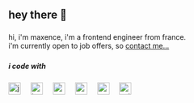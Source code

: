 <h2 align="left">hey there 👋</h2>

###

<p align="left">hi, i'm maxence, i'm a frontend engineer from france.<br>i'm currently open to job offers, so <a href="mailto:maxencewolff.pro@gmail.com">contact me...</a></p>

###

<h5 align="left">i code with</h5>

###

<div align="left">
  <img src="https://cdn.jsdelivr.net/gh/devicons/devicon/icons/javascript/javascript-original.svg" height="24" alt="javascript logo"  />
  <img width="12" />
  <img src="https://cdn.jsdelivr.net/gh/devicons/devicon/icons/typescript/typescript-original.svg" height="24" alt="typescript logo"  />
  <img width="12" />
  <img src="https://cdn.jsdelivr.net/gh/devicons/devicon/icons/react/react-original.svg" height="24" alt="react logo"  />
  <img width="12" />
  <img src="https://cdn.jsdelivr.net/gh/devicons/devicon/icons/nextjs/nextjs-original.svg" height="24" alt="nextjs logo"  />
  <img width="12" />
  <img src="https://cdn.jsdelivr.net/gh/devicons/devicon/icons/nodejs/nodejs-original.svg" height="24" alt="nodejs logo"  />
  <img width="12" />
  <img src="https://cdn.simpleicons.org/astro/FF5D01" height="24" alt="astro logo"  />
</div>

###
